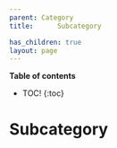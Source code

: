 ```yaml
---
parent: Category
title: 		Subcategory

has_children: true
layout: page
---
```


**Table of contents**

* TOC!
{:toc}


# Subcategory
